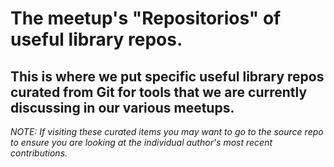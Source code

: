 # The meetup's "Repositorios" of useful library repos.   

## This is where we put specific useful library repos curated from Git for tools that we are currently discussing in our various meetups.

*NOTE: If visiting these curated items you may want to go to the source repo to ensure you are looking at the individual author's most recent contributions.*
